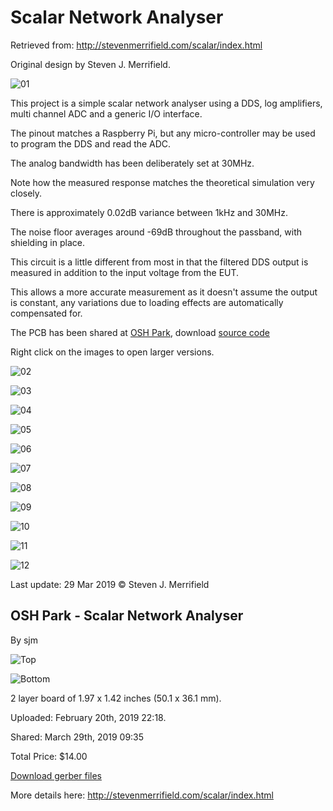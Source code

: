 # Scalar Network Analyser

Retrieved from: http://stevenmerrifield.com/scalar/index.html

Original design by Steven J. Merrifield.

![01](scalar_pcb.jpg)

This project is a simple scalar network analyser using a DDS, log amplifiers, multi channel ADC and a generic I/O interface.

The pinout matches a Raspberry Pi, but any micro-controller may be used to program the DDS and read the ADC.

The analog bandwidth has been deliberately set at 30MHz.

Note how the measured response matches the theoretical simulation very closely.

There is approximately 0.02dB variance between 1kHz and 30MHz.

The noise floor averages around -69dB throughout the passband, with shielding in place.

This circuit is a little different from most in that the filtered DDS output is measured in addition to the input voltage from the EUT.

This allows a more accurate measurement as it doesn't assume the output is constant, any variations due to loading effects are automatically compensated for.

The PCB has been shared at [OSH Park](https://oshpark.com/shared_projects/bS2bOYZ6),
download [source code](http://stevenmerrifield.com/scalar/scalar_source_code.c)

Right click on the images to open larger versions.

![02](scalar_short.png)

![03](scalar_noise_floor.png)

![04](scalar_rc.png)

![05](scalar_xtal.png)

![06](scalar_LC.png)

![07](scalar_107_resonator.png)

![08](schematic.png)

![09](dds_filter.png)

![10](shield_walls.jpg)

![11](shield_top.jpg)

![12](sjm-logo-color-1-small.gif)

Last update: 29 Mar 2019 © Steven J. Merrifield

## OSH Park - Scalar Network Analyser

By sjm

![Top](SNA_top.png)

![Bottom](SNA_bottom.png)

2 layer board of 1.97 x 1.42 inches (50.1 x 36.1 mm).

Uploaded: February 20th, 2019 22:18.

Shared: March 29th, 2019 09:35

Total Price: $14.00

[Download gerber files](SNA_gerber.zip)

More details here: http://stevenmerrifield.com/scalar/index.html

